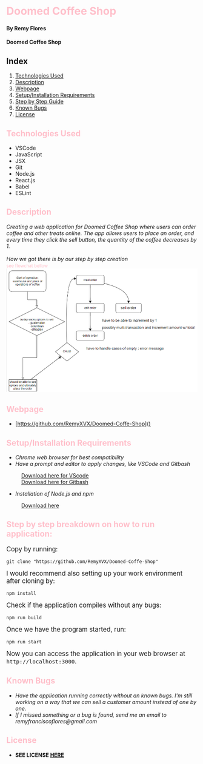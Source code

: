 # <span style="color: Pink">Doomed Coffee Shop

#### By **Remy Flores**

#### **Doomed Coffee Shop**

## Index

1. [Technologies Used](#1)
2. [Description](#2)
3. [Webpage](#3)
4. [Setup/Installation Requirements](#4)
5. [Step by Step Guide](#5)
6. [Known Bugs](#6)
7. [License](#7)

## <a name="1" id="1"></a><span style="color: Pink">Technologies Used
* VSCode
* JavaScript
* JSX
* Git
* Node.js
* React.js
* Babel
* ESLint

## <a name="2" id="2"></a><span style="color: Pink">Description
_Creating a web application for Doomed Coffee Shop where users can order coffee and other treats online. The app allows users to place an order, and every time they click the sell button, the quantity of the coffee decreases by 1._
<br><br>
_How we got there is by our step by step creation_ 
<br><small><span style="color:pink">see flowchat bellow</small>
![Alt text](./src/assets/images/flowchart_coffee_shop.png)

## <a name="3" id="3"></a><span style="color: Pink">Webpage
* [https://github.com/RemyXVX/Doomed-Coffe-Shop]()

## <a name="4" id="4"></a><span style="color: Pink">Setup/Installation Requirements
* _Chrome web browser for best compatibility_
* _Have a prompt and editor to apply changes, like VSCode and Gitbash_

&nbsp;&nbsp;&nbsp;&nbsp;&nbsp;&nbsp;&nbsp;&nbsp;&nbsp;&nbsp;[Download here for VScode](https://code.visualstudio.com/download)<br>
&nbsp;&nbsp;&nbsp;&nbsp;&nbsp;&nbsp;&nbsp;&nbsp;&nbsp;&nbsp;[Download here for Gitbash](https://git-scm.com/downloads)

* _Installation of Node.js and npm_

&nbsp;&nbsp;&nbsp;&nbsp;&nbsp;&nbsp;&nbsp;&nbsp;&nbsp;&nbsp;[Download here](https://nodejs.org/en/download/)

## <a name="5" id="5"></a><span style="color: Pink">Step by step breakdown on how to run application:

<big>Copy by running:</big>

```
git clone "https://github.com/RemyXVX/Doomed-Coffe-Shop"
```

<big>I would recommend also setting up your work environment after cloning by:</big>

```
npm install
```

<big>Check if the application compiles without any bugs:</big>

```
npm run build
```

<big>Once we have the program started, run:</big>

```
npm run start
```

<big>Now you can access the application in your web browser at `http://localhost:3000`.</big>

## <a name="6" id="6"></a> <span style="color: Pink">Known Bugs
* _Have the application running correctly without an known bugs. I'm still working on a way that we can sell a customer amount instead of one by one._
* _If I missed something or a bug is found, send me an email to remyfranciscoflores@gmail.com_

## <a name="7" id="7"></a><span style="color: Pink">License
* **SEE LICENSE [HERE](./LICENSE)** 
